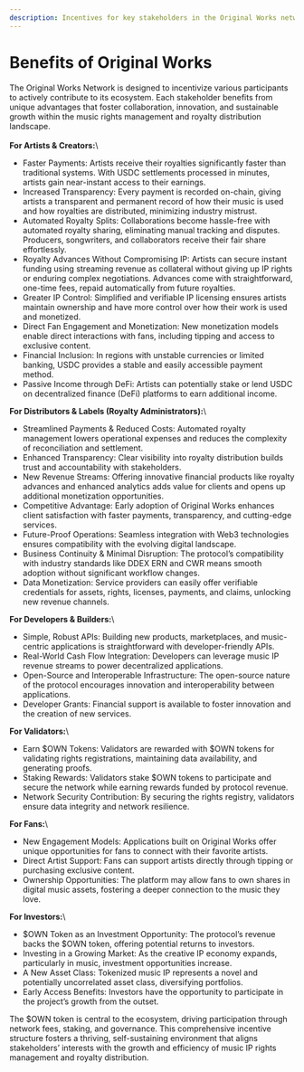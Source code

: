 ```yaml
---
description: Incentives for key stakeholders in the Original Works network.
---
```


# Benefits of Original Works

The Original Works Network is designed to incentivize various participants to actively contribute to its ecosystem. Each stakeholder benefits from unique advantages that foster collaboration, innovation, and sustainable growth within the music rights management and royalty distribution landscape.\
\
**For Artists & Creators:**\


* Faster Payments: Artists receive their royalties significantly faster than traditional systems. With USDC settlements processed in minutes, artists gain near-instant access to their earnings.
* Increased Transparency: Every payment is recorded on-chain, giving artists a transparent and permanent record of how their music is used and how royalties are distributed, minimizing industry mistrust.
* Automated Royalty Splits: Collaborations become hassle-free with automated royalty sharing, eliminating manual tracking and disputes. Producers, songwriters, and collaborators receive their fair share effortlessly.
* Royalty Advances Without Compromising IP: Artists can secure instant funding using streaming revenue as collateral without giving up IP rights or enduring complex negotiations. Advances come with straightforward, one-time fees, repaid automatically from future royalties.
* Greater IP Control: Simplified and verifiable IP licensing ensures artists maintain ownership and have more control over how their work is used and monetized.
* Direct Fan Engagement and Monetization: New monetization models enable direct interactions with fans, including tipping and access to exclusive content.
* Financial Inclusion: In regions with unstable currencies or limited banking, USDC provides a stable and easily accessible payment method.
* Passive Income through DeFi: Artists can potentially stake or lend USDC on decentralized finance (DeFi) platforms to earn additional income.

**For Distributors & Labels (Royalty Administrators):**\


* Streamlined Payments & Reduced Costs: Automated royalty management lowers operational expenses and reduces the complexity of reconciliation and settlement.
* Enhanced Transparency: Clear visibility into royalty distribution builds trust and accountability with stakeholders.
* New Revenue Streams: Offering innovative financial products like royalty advances and enhanced analytics adds value for clients and opens up additional monetization opportunities.
* Competitive Advantage: Early adoption of Original Works enhances client satisfaction with faster payments, transparency, and cutting-edge services.
* Future-Proof Operations: Seamless integration with Web3 technologies ensures compatibility with the evolving digital landscape.
* Business Continuity & Minimal Disruption: The protocol’s compatibility with industry standards like DDEX ERN and CWR means smooth adoption without significant workflow changes.
* Data Monetization: Service providers can easily offer verifiable credentials for assets, rights, licenses, payments, and claims, unlocking new revenue channels.

**For Developers & Builders:**\


* Simple, Robust APIs: Building new products, marketplaces, and music-centric applications is straightforward with developer-friendly APIs.
* Real-World Cash Flow Integration: Developers can leverage music IP revenue streams to power decentralized applications.
* Open-Source and Interoperable Infrastructure: The open-source nature of the protocol encourages innovation and interoperability between applications.
* Developer Grants: Financial support is available to foster innovation and the creation of new services.

**For Validators:**\


* Earn $OWN Tokens: Validators are rewarded with $OWN tokens for validating rights registrations, maintaining data availability, and generating proofs.
* Staking Rewards: Validators stake $OWN tokens to participate and secure the network while earning rewards funded by protocol revenue.
* Network Security Contribution: By securing the rights registry, validators ensure data integrity and network resilience.

**For Fans:**\


* New Engagement Models: Applications built on Original Works offer unique opportunities for fans to connect with their favorite artists.
* Direct Artist Support: Fans can support artists directly through tipping or purchasing exclusive content.
* Ownership Opportunities: The platform may allow fans to own shares in digital music assets, fostering a deeper connection to the music they love.

**For Investors:**\


* $OWN Token as an Investment Opportunity: The protocol’s revenue backs the $OWN token, offering potential returns to investors.
* Investing in a Growing Market: As the creative IP economy expands, particularly in music, investment opportunities increase.
* A New Asset Class: Tokenized music IP represents a novel and potentially uncorrelated asset class, diversifying portfolios.
* Early Access Benefits: Investors have the opportunity to participate in the project’s growth from the outset.

The $OWN token is central to the ecosystem, driving participation through network fees, staking, and governance. This comprehensive incentive structure fosters a thriving, self-sustaining environment that aligns stakeholders’ interests with the growth and efficiency of music IP rights management and royalty distribution.
